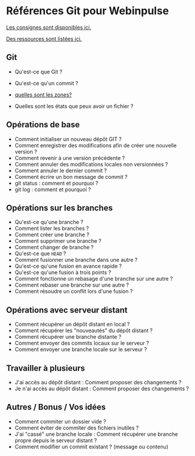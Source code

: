 # Références Git pour Webinpulse

[Les consignes sont disponibles ici.](consignes.md)

[Des ressources sont listées ici.](ressources.md)

## Git

* Qu'est-ce que Git ?
* Qu'est-ce qu'un commit ?
* [quelles sont les zones?](reponsezones.md)

* Quelles sont les états que peux avoir un fichier ?

## Opérations de base

* Comment initialiser un nouveau dépôt GIT ?
* Comment enregistrer des modifications afin de créer une nouvelle version ?
* Comment revenir à une version précédente ?
* Comment annuler des modifications locales non versionnées ?
* Comment annuler le dernier commit ?
* Comment écrire un bon message de commit ?
* git status : comment et pourquoi ?
* git log : comment et pourquoi ?

## Opérations sur les branches

* Qu'est-ce qu'une branche ?
* Comment lister les branches ?
* Comment créer une branche ?
* Comment supprimer une branche ?
* Comment changer de branche ?
* Qu'est-ce que `HEAD` ?
* Comment fusionner une branche dans une autre ?
* Qu'est-ce qu'une fusion en avance rapide ?
* Qu'est-ce qu'une fusion à trois points ?
* Comment fonctionne un rebasage d'une branche sur une autre ?
* Comment rebaser une branche sur une autre ?
* Comment résoudre un conflit lors d'une fusion ?

## Opérations avec serveur distant

* Comment récupérer un dépôt distant en local ?
* Comment récupérer les "nouveautés" du dépôt distant ?
* Comment récupérer une branche distante ?
* Comment envoyer des commits locaux sur le serveur ?
* Comment envoyer une branche locale sur le serveur ?

## Travailler à plusieurs

* J'ai accès au dépôt distant : Comment proposer des changements ?
* Je n'ai accès au dépôt distant : Comment proposer des changements ?

## Autres / Bonus / Vos idées

* Comment commiter un dossier vide ?
* Comment éviter de commiter des fichiers inutiles ?
* J'ai "cassé" une branche locale : Comment récupérer une branche propre depuis le serveur distant ?
* Comment modifier un commit existant ? (message ou contenu)
